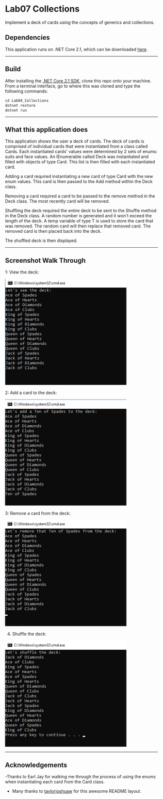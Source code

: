 
# Lab07 Collections
Implement a deck of cards using the concepts of generics and collections.

## Dependencies
This application runs on .NET Core 2.1, which can be downloaded [here](https://www.microsoft.com/net/download/macos).

---
## Build
After installing the [.NET Core 2.1 SDK](https://www.microsoft.com/net/download/macos), clone this repo onto your machine. From a terminal interface, go to where this was cloned and type the following commands:

```
cd Lab04_Collections
dotnet restore
dotnet run
```
---
## What this application does
This application shows the user a deck of cards.
The deck of cards is comprised of individual cards that were
instantiated from a class called Cards.  Each instantiated cards' values
were determined by 2 sets of enums: suits and face values.
An IEnumerable called Deck was instantiated and filled with objects of type
Card.  This list is then filled with each instantiated card.

Adding a card required instantiating a new card of type Card
with the new enum values.  This card is then passed to the Add
method within the Deck class.

Removing a card required a card to be passed to the remove
method in the Deck class.  The most recently card will be removed.

Shuffling the deck required the entire deck to be sent to the
Shuffle method in the Deck class.  A random number is generated
and it won't exceed the length of the deck.  A temp variable of 
type T is used to store the card that was removed.  The random
card will then replace that removed card.  The removed card is
then placed back into the deck.

The shuffled deck is then displayed.

---

## Screenshot Walk Through
1: View the deck:

![View Deck](/assets/viewTheDeck.png)

2: Add a card to the deck:

![Add Card](/assets/addCard.png)

3: Remove a card from the deck:

![remove Card](/assets/removeCard.png)

4. Shuffle the deck:

![shuffle Deck](/assets/shuffleDeck.png)

---
## Acknowledgements
-Thanks to Earl Jay for walking me through the process of using
the enums when instantiating each card from the Card class.
- Many thanks to [taylorjoshuaw](https://github.com/taylorjoshuaw) 
for this awesome README layout.
